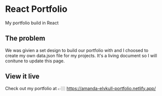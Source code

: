 # React Portfolio
My portfolio build in React


## The problem
We was givien a set design to build our portfolio with and I choosed to create my own data.json file for my projects. 
It's a living document so I will conitune to update this page. 

## View it live
Check out my portfolio at  👉🏼 https://amanda-elvkull-portfolio.netlify.app/ 
